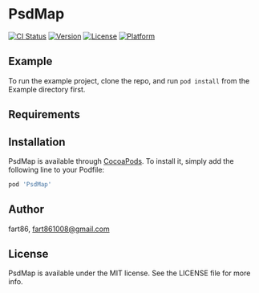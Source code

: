 # PsdMap

[![CI Status](https://img.shields.io/travis/fart86/PsdMap.svg?style=flat)](https://travis-ci.org/fart86/PsdMap)
[![Version](https://img.shields.io/cocoapods/v/PsdMap.svg?style=flat)](https://cocoapods.org/pods/PsdMap)
[![License](https://img.shields.io/cocoapods/l/PsdMap.svg?style=flat)](https://cocoapods.org/pods/PsdMap)
[![Platform](https://img.shields.io/cocoapods/p/PsdMap.svg?style=flat)](https://cocoapods.org/pods/PsdMap)

## Example

To run the example project, clone the repo, and run `pod install` from the Example directory first.

## Requirements

## Installation

PsdMap is available through [CocoaPods](https://cocoapods.org). To install
it, simply add the following line to your Podfile:

```ruby
pod 'PsdMap'
```

## Author

fart86, fart861008@gmail.com

## License

PsdMap is available under the MIT license. See the LICENSE file for more info.
